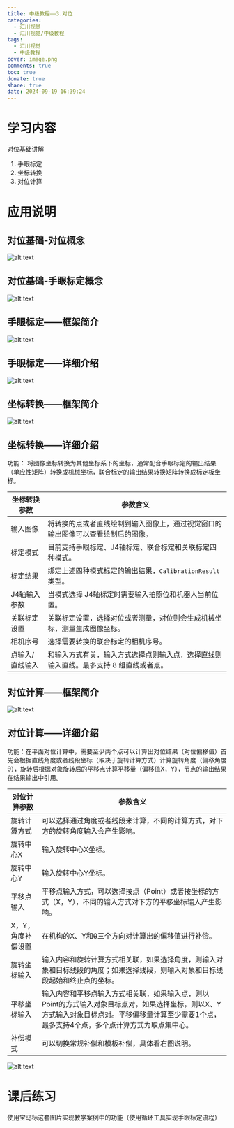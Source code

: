 ```yaml
---
title: 中级教程——3.对位
categories:
  - 汇川视觉
  - 汇川视觉/中级教程
tags:
  - 汇川视觉
  - 中级教程
cover: image.png
comments: true
toc: true
donate: true
share: true
date: 2024-09-19 16:39:24
---
```


# 学习内容

对位基础讲解
1. 手眼标定
2. 坐标转换
3. 对位计算

# 应用说明

## 对位基础-对位概念

![alt text](image.png)

## 对位基础-手眼标定概念

![alt text](image-1.png)

## 手眼标定——框架简介

![alt text](image-2.png)

## 手眼标定——详细介绍

![alt text](image-3.png)

## 坐标转换——框架简介

![alt text](image-4.png)

## 坐标转换——详细介绍

功能：	将图像坐标转换为其他坐标系下的坐标，通常配合手眼标定的输出结果（单应性矩阵）转换成机械坐标，联合标定的输出结果转换矩阵转换成标定板坐标。

| 坐标转换参数     | 参数含义                                                                                       |
|------------------|------------------------------------------------------------------------------------------------|
| 输入图像         | 将转换的点或者直线绘制到输入图像上，通过视觉窗口的输出图像可以查看绘制后的图像。         |
| 标定模式         | 目前支持手眼标定、J4轴标定、联合标定和关联标定四种模式。                                   |
| 标定结果         | 绑定上述四种模式标定的输出结果，`CalibrationResult` 类型。                               |
| J4轴输入参数     | 当模式选择 J4轴标定时需要输入拍照位和机器人当前位置。                                     |
| 关联标定设置     | 关联标定设置，选择对位或者测量，对位则会生成机械坐标，测量生成图像坐标。                  |
| 相机序号         | 选择需要转换的联合标定的相机序号。                                                           |
| 点输入/直线输入  | 和输入方式有关，输入方式选择点则输入点，选择直线则输入直线。最多支持 8 组直线或者点。     |

## 对位计算——框架简介

![alt text](image-5.png)

## 对位计算——详细介绍

功能：在平面对位计算中，需要至少两个点可以计算出对位结果（对位偏移值）首先会根据直线角度或者线段坐标（取决于旋转计算方式）计算旋转角度（偏移角度θ），旋转后根据对象旋转后的平移点计算平移量（偏移值X，Y），节点的输出结果在结果输出中引用。

| 对位计算参数              | 参数含义                                                                                       |
|---------------------------|------------------------------------------------------------------------------------------------|
| 旋转计算方式              | 可以选择通过角度或者线段来计算，不同的计算方式，对下方的旋转角度输入会产生影响。            |
| 旋转中心X                | 输入旋转中心X坐标。                                                                          |
| 旋转中心Y                | 输入旋转中心Y坐标。                                                                          |
| 平移点输入                | 平移点输入方式，可以选择按点（Point）或者按坐标的方式（X，Y），不同的输入方式对下方的平移坐标输入产生影响。 |
| X，Y，角度补偿设置       | 在机构的X、Y和θ三个方向对计算出的偏移值进行补偿。                                           |
| 旋转坐标输入              | 输入内容和旋转计算方式相关联，如果选择角度，则输入对象和目标线段的角度；如果选择线段，则输入对象和目标线段起始和终止点的坐标。 |
| 平移坐标输入              | 输入内容和平移点输入方式相关联，如果输入点，则以Point的方式输入对象目标点对，如果选择坐标，则以X、Y方式输入对象目标点对。平移偏移量计算至少需要1个点，最多支持4个点，多个点计算方式为取点集中心。 |
| 补偿模式                  | 可以切换常规补偿和模板补偿，具体看右图说明。                                                |

![alt text](image-6.png)

# 课后练习

使用宝马标这套图片实现教学案例中的功能（使用循环工具实现手眼标定流程）


